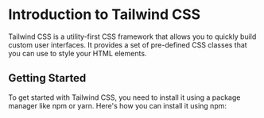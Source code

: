 # Introduction to Tailwind CSS

Tailwind CSS is a utility-first CSS framework that allows you to quickly build custom user interfaces. It provides a set of pre-defined CSS classes that you can use to style your HTML elements.

## Getting Started

To get started with Tailwind CSS, you need to install it using a package manager like npm or yarn. Here's how you can install it using npm:

